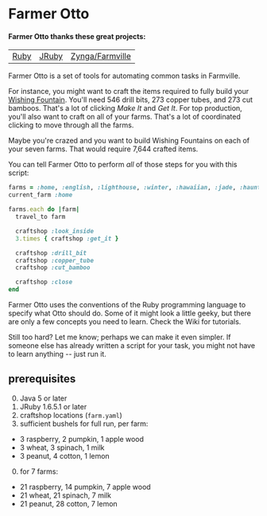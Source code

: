 Farmer Otto
===

#### Farmer Otto thanks these great projects:
<table>
  <tr>
    <td>
      <a href="http://www.ruby-lang.org/en/">
        Ruby
      </a>
    </td>
    <td>
      <a href="http://jruby.org/">JRuby
      </a>
    </td>
    <td>
      <a href="http://company.zynga.com/games/farmville">
        Zynga/Farmville
      </a>
    </td>
  </tr>
</table>

Farmer Otto is a set of tools for automating common tasks in Farmville.

For instance, you might want to craft the items required to fully build your
[Wishing Fountain](http://farmville.wikia.com/wiki/Wishing_Fountain).
You'll need 546 drill bits, 273 copper tubes, and 273 cut bamboos. That's a lot of clicking *Make It* and *Get It*. For top production, you'll also want to craft on all of your farms. That's a lot of coordinated clicking to move through all the farms.

Maybe you're crazed and you want to build Wishing Fountains on each of your seven farms. That would require 7,644 crafted items.

You can tell Farmer Otto to perform *all* of those steps for you with this script:

```ruby
farms = :home, :english, :lighthouse, :winter, :hawaiian, :jade, :haunted
current_farm :home

farms.each do |farm|
  travel_to farm

  craftshop :look_inside
  3.times { craftshop :get_it }

  craftshop :drill_bit
  craftshop :copper_tube
  craftshop :cut_bamboo

  craftshop :close
end
```

Farmer Otto uses the conventions of the Ruby programming language to specify what Otto should do. Some of it might look a little geeky, but there are only a few concepts you need to learn. Check the Wiki for tutorials.

Still too hard? Let me know; perhaps we can make it even simpler.  If someone else has already written a script for your task, you might not have to learn anything -- just run it.

## prerequisites

0. Java 5 or later
0. JRuby 1.6.5.1 or later
0. craftshop locations (`farm.yaml`)
0. sufficient bushels for full run, per farm:
  * 3 raspberry, 2 pumpkin, 1 apple wood
  * 3 wheat, 3 spinach, 1 milk
  * 3 peanut, 4 cotton, 1 lemon
0. for 7 farms:
  * 21 raspberry, 14 pumpkin, 7 apple wood
  * 21 wheat, 21 spinach, 7 milk
  * 21 peanut, 28 cotton, 7 lemon
